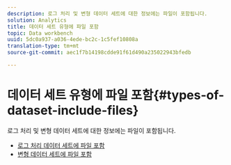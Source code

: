 ```yaml
---
description: 로그 처리 및 변형 데이터 세트에 대한 정보에는 파일이 포함됩니다.
solution: Analytics
title: 데이터 세트 유형에 파일 포함
topic: Data workbench
uuid: 5dc0a937-a036-4ede-bc2c-1c5fef10808a
translation-type: tm+mt
source-git-commit: aec1f7b14198cdde91f61d490a235022943bfedb

---
```



# 데이터 세트 유형에 파일 포함{#types-of-dataset-include-files}

로그 처리 및 변형 데이터 세트에 대한 정보에는 파일이 포함됩니다.

* [로그 처리 데이터 세트에 파일 포함](../../../../home/c-dataset-const-proc/c-dataset-inc-files/c-types-dataset-inc-files/c-log-proc-dataset-inc-files/c-log-proc-dataset-inc-files.md#concept-999475a22519432e98844622ca95b6ab)
* [변형 데이터 세트에 파일 포함](../../../../home/c-dataset-const-proc/c-dataset-inc-files/c-types-dataset-inc-files/c-trans-dataset-inc-files.md#concept-c64aa78ed9ce40b8a0f4932c82ff5ace)


